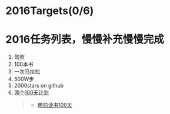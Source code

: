 # 2016Targets(0/6)
# 2016任务列表，慢慢补充慢慢完成
1. 驾照
2. 100本书
3. 一次马拉松
4. 500W步
5. 2000stars on github
6. [两个100天计划][1]
	> - [睡前读书100天][2]

[1]:	100days
[2]:	100days/reading.md